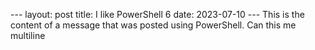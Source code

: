 - - -   l a y o u t :   p o s t   t i t l e :   I   l i k e   P o w e r S h e l l   6   d a t e :   2 0 2 3 - 0 7 - 1 0   - - -     T h i s   i s   t h e   c o n t e n t   o f   a   m e s s a g e   t h a t   w a s   p o s t e d   u s i n g   P o w e r S h e l l .     C a n   t h i s   m e   m u l t i l i n e 